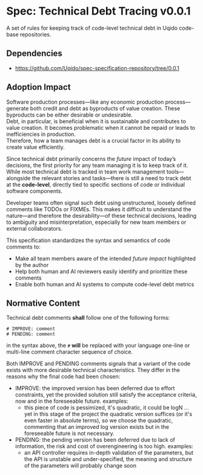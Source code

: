 # Spec: Technical Debt Tracing v0.0.1

A set of rules for keeping track of code-level technical debt in Uqido code-base repositories.

## Dependencies

- https://github.com/Uqido/spec-specification-repository/tree/0.0.1

## Adoption Impact

Software production processes—like any economic production process—generate both credit and debt as byproducts of value creation. These byproducts can be either desirable or undesirable.  
Debt, in particular, is beneficial when it is sustainable and contributes to value creation.
It becomes problematic when it cannot be repaid or leads to inefficiencies in production.  
Therefore, how a team manages debt is a crucial factor in its ability to create value efficiently.

Since technical debt primarily concerns the *future* impact of today’s decisions, the first priority for any team managing it is to keep track of it.
While most technical debt is tracked in team work management tools—alongside the relevant stories and tasks—there is still a need to track debt at
the **code-level**, directly tied to specific sections of code or individual software components.

Developer teams often signal such debt using unstructured, loosely defined comments like TODOs or FIXMEs. This makes it difficult to understand the nature—and therefore the desirability—of these technical decisions, leading to ambiguity and misinterpretation, especially for new team members or external collaborators.

This specification standardizes the syntax and semantics of code comments to:
- Make all team members aware of the intended *future impact* highlighted by the author
- Help both human and AI reviewers easily identify and prioritize these comments
- Enable both human and AI systems to compute code-level debt metrics

## Normative Content

Technical debt comments **shall** follow one of the following forms:

```
# IMPROVE: comment 
# PENDING: comment
```

in the syntax above, the `#` **will** be replaced with your language one-line or multi-line comment character sequence of choice.

Both IMPROVE and PENDING comments signals that a variant of the code exists with more desirable technical characteristics.
They differ in the reasons why the final code had been chosen:
- IMPROVE: the improved version has been deferred due to effort constraints, yet the provided solution still satisfy the acceptance criteria, now and in the foreseeable future. 
  examples:
  - this piece of code is pessimized, it's quadratic, it could be logN ... yet in this stage of the project the quadratic version suffices (or it's even faster in absolute terms), so we choose the quadratic, commenting that an improved log version exists but in the foreseeable future is not necessary.
- PENDING: the pending version has been deferred due to lack of information, the risk and cost of overengineering is too high.
  examples:
  - an API controller requires in-depth validation of the parameters, but the API is unstable and under-specified, the meaning and structure of the parameters will probably change soon
